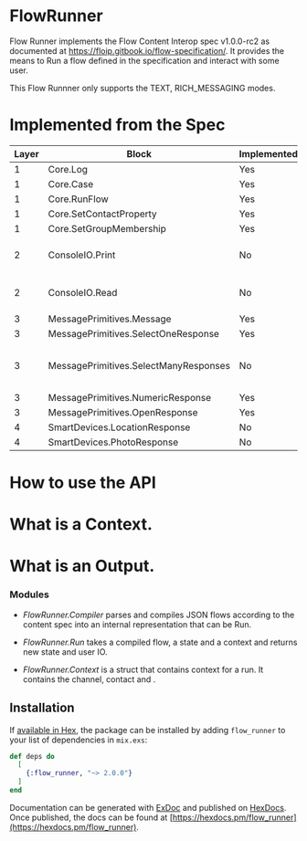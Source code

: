 # FlowRunner

Flow Runner implements the Flow Content Interop spec v1.0.0-rc2 as documented at
https://floip.gitbook.io/flow-specification/. It provides the means to Run a flow defined in the specification and interact with some user.

This Flow Runnner only supports the TEXT, RICH_MESSAGING modes.

# Implemented from the Spec

| Layer | Block                                 | Implemented? | Notes                           |
| ----- | ------------------------------------- | ------------ | ------------------------------- |
| 1     | Core.Log                              | Yes          |                                 |
| 1     | Core.Case                             | Yes          |                                 |
| 1     | Core.RunFlow                          | Yes          |                                 |
| 1     | Core.SetContactProperty               | Yes          |                                 |
| 1     | Core.SetGroupMembership               | Yes          |                                 |
| 2     | ConsoleIO.Print                       | No           | This is not useful for us.      |
| 2     | ConsoleIO.Read                        | No           | This is not useful for us.      |
| 3     | MessagePrimitives.Message             | Yes          |
| 3     | MessagePrimitives.SelectOneResponse   | Yes          |
| 3     | MessagePrimitives.SelectManyResponses | No           | WhatsApp does not support this. |
| 3     | MessagePrimitives.NumericResponse     | Yes          |
| 3     | MessagePrimitives.OpenResponse        | Yes          |
| 4     | SmartDevices.LocationResponse         | No           | TBD                             |
| 4     | SmartDevices.PhotoResponse            | No           | TBD                             |

# How to use the API

# What is a Context.

# What is an Output.

### Modules

- _FlowRunner.Compiler_ parses and compiles JSON flows according to the content spec into an internal representation that can be Run.

- _FlowRunner.Run_ takes a compiled flow, a state and a context and returns new state and user IO.

- _FlowRunner.Context_ is a struct that contains context for a run. It contains the channel, contact and .

## Installation

If [available in Hex](https://hex.pm/docs/publish), the package can be installed
by adding `flow_runner` to your list of dependencies in `mix.exs`:

```elixir
def deps do
  [
    {:flow_runner, "~> 2.0.0"}
  ]
end
```

Documentation can be generated with [ExDoc](https://github.com/elixir-lang/ex_doc)
and published on [HexDocs](https://hexdocs.pm). Once published, the docs can
be found at [https://hexdocs.pm/flow_runner](https://hexdocs.pm/flow_runner).
